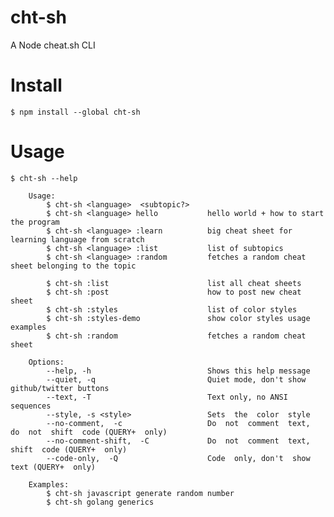 
# cht-sh
A Node cheat.sh CLI

# Install
    $ npm install --global cht-sh

# Usage
    $ cht-sh --help

	    Usage:
		    $ cht-sh <language>  <subtopic?>
		    $ cht-sh <language> hello			hello world + how to start the program
		    $ cht-sh <language> :learn			big cheat sheet for learning language from scratch
		    $ cht-sh <language> :list			list of subtopics
		    $ cht-sh <language> :random			fetches a random cheat sheet belonging to the topic

		    $ cht-sh :list						list all cheat sheets
		    $ cht-sh :post						how to post new cheat sheet
		    $ cht-sh :styles					list of color styles
		    $ cht-sh :styles-demo				show color styles usage examples
		    $ cht-sh :random					fetches a random cheat sheet

	    Options:
		    --help, -h							Shows this help message
		    --quiet, -q							Quiet mode, don't show github/twitter buttons
		    --text, -T							Text only, no ANSI sequences
		    --style, -s <style>					Sets  the  color  style
		    --no-comment,  -c					Do  not  comment  text,  do  not  shift  code (QUERY+  only)
		    --no-comment-shift,  -C				Do  not  comment  text,  shift  code (QUERY+  only)
		    --code-only,  -Q					Code  only, don't  show  text (QUERY+  only)

	    Examples:
		    $ cht-sh javascript generate random number
		    $ cht-sh golang generics